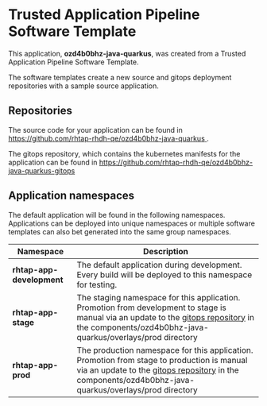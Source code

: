 # Trusted Application Pipeline Software Template

This application, **ozd4b0bhz-java-quarkus**, was created from a Trusted Application Pipeline Software Template.

The software templates create a new source and gitops deployment repositories with a sample source application. 

## Repositories

The source code for your application can be found in [https://github.com/rhtap-rhdh-qe/ozd4b0bhz-java-quarkus ](https://github.com/rhtap-rhdh-qe/ozd4b0bhz-java-quarkus ).
 
The gitops repository, which contains the kubernetes manifests for the application can be found in 
[https://github.com/rhtap-rhdh-qe/ozd4b0bhz-java-quarkus-gitops ](https://github.com/rhtap-rhdh-qe/ozd4b0bhz-java-quarkus-gitops ) 

## Application namespaces 

The default application will be found in the following namespaces. Applications can be deployed into unique namespaces or multiple software templates can also bet generated into the same group namespaces.  

|  Namespace   |  Description   |  
| -------- | -------- |   
| **rhtap-app-development** | The default application during development. Every build will be deployed to this namespace for testing. | 
| **rhtap-app-stage** | The staging namespace for this application. Promotion from development to stage is manual via an update to the [gitops repository](https://github.com/rhtap-rhdh-qe/ozd4b0bhz-java-quarkus-gitops ) in the components/ozd4b0bhz-java-quarkus/overlays/prod directory |  
| **rhtap-app-prod** | The production namespace for this application. Promotion from stage to production is manual via an update to the [gitops repository](https://github.com/rhtap-rhdh-qe/ozd4b0bhz-java-quarkus-gitops ) in the components/ozd4b0bhz-java-quarkus/overlays/prod directory | 